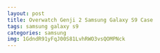 ```yaml
---
layout: post
title: Overwatch Genji 2 Samsung Galaxy S9 Case
tags: samsung galaxy s9
categories: samsung
img: 1GdndR91yFqJ00S81LvhRWO3vsQOMPNck
---
```


